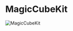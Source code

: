 # MagicCubeKit

![MagicCubeKit](http://o7d637hou.bkt.clouddn.com/Simulator%20Screen%20Shot%202017%E5%B9%B45%E6%9C%8826%E6%97%A5%20%E4%B8%8A%E5%8D%8811.25.47.png)


